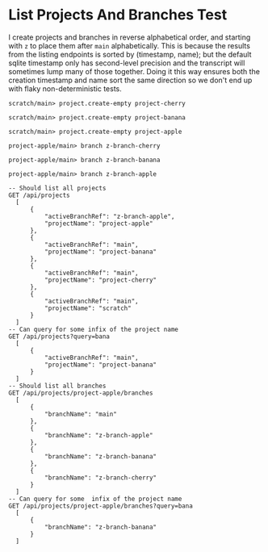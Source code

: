# List Projects And Branches Test

I create projects and branches in reverse alphabetical order, and starting with `z`
to place them after `main` alphabetically.
This is because the results from the listing endpoints is sorted by (timestamp, name); but
the default sqlite timestamp only has second-level precision and the transcript will sometimes
lump many of those together. Doing it this way ensures both the creation timestamp and name sort
the same direction so we don't end up with flaky non-deterministic tests.

``` ucm :hide
scratch/main> project.create-empty project-cherry

scratch/main> project.create-empty project-banana

scratch/main> project.create-empty project-apple

project-apple/main> branch z-branch-cherry

project-apple/main> branch z-branch-banana

project-apple/main> branch z-branch-apple
```

``` api
-- Should list all projects
GET /api/projects
  [
      {
          "activeBranchRef": "z-branch-apple",
          "projectName": "project-apple"
      },
      {
          "activeBranchRef": "main",
          "projectName": "project-banana"
      },
      {
          "activeBranchRef": "main",
          "projectName": "project-cherry"
      },
      {
          "activeBranchRef": "main",
          "projectName": "scratch"
      }
  ]
-- Can query for some infix of the project name
GET /api/projects?query=bana
  [
      {
          "activeBranchRef": "main",
          "projectName": "project-banana"
      }
  ]
-- Should list all branches
GET /api/projects/project-apple/branches
  [
      {
          "branchName": "main"
      },
      {
          "branchName": "z-branch-apple"
      },
      {
          "branchName": "z-branch-banana"
      },
      {
          "branchName": "z-branch-cherry"
      }
  ]
-- Can query for some  infix of the project name
GET /api/projects/project-apple/branches?query=bana
  [
      {
          "branchName": "z-branch-banana"
      }
  ]
```
